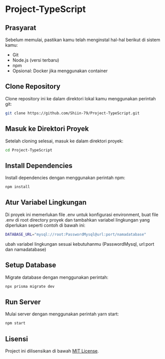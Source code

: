 # Project-TypeScript

## Prasyarat
Sebelum memulai, pastikan kamu telah menginstal hal-hal berikut di sistem kamu:

- Git
- Node.js (versi terbaru)
- npm
- Opsional: Docker jika menggunakan container

## Clone Repository
Clone repository ini ke dalam direktori lokal kamu menggunakan perintah git:

```bash
git clone https://github.com/Shiin-79/Project-TypeScript.git
```

## Masuk ke Direktori Proyek
Setelah cloning selesai, masuk ke dalam direktori proyek:

```bash
cd Project-TypeScript
```

## Install Dependencies
Install dependencies dengan menggunakan perintah npm:

```bash
npm install
``` 
## Atur Variabel Lingkungan
Di proyek ini memerlukan file .env untuk konfigurasi environment, buat file .env di root directory proyek dan tambahkan variabel lingkungan yang diperlukan seperti contoh di bawah ini:

```bash
DATABASE_URL="mysql://root:PasswordMysql@url:port/namadatabase"
```
ubah variabel lingkungan sesuai kebutuhanmu (PasswordMysql, url:port dan namadatabase)


## Setup Database
Migrate database dengan menggunakan perintah:

```bash
npx prisma migrate dev
```

## Run Server
Mulai server dengan menggunakan perintah yarn start:

```bash
npm start
``` 

## Lisensi
Project ini dilisensikan di bawah [MIT License](./LICENSE).